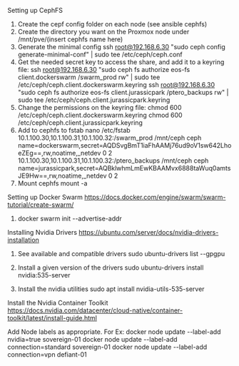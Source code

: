 Setting up CephFS

1. Create the cepf config folder on each node (see ansible cephfs)
2. Create the directory you want on the Proxmox node under /mnt/pve/(insert cephfs name here)
2. Generate the minimal config
    ssh root@192.168.6.30 "sudo ceph config generate-minimal-conf" | sudo tee /etc/ceph/ceph.conf
3. Get the needed secret key to access the share, and add it to a keyring file:
    ssh root@192.168.6.30 "sudo ceph fs authorize eos-fs client.dockerswarm /swarm_prod rw" | sudo tee /etc/ceph/ceph.client.dockerswarm.keyring
    ssh root@192.168.6.30 "sudo ceph fs authorize eos-fs client.jurassicpark /ptero_backups rw" | sudo tee /etc/ceph/ceph.client.jurassicpark.keyring
4. Change the permissions on the keyring file: 
    chmod 600 /etc/ceph/ceph.client.dockerswarm.keyring
    chmod 600 /etc/ceph/ceph.client.jurassicpark.keyring
5. Add to cephfs to fstab
    nano /etc/fstab
        10.1.100.30,10.1.100.31,10.1.100.32:/swarm_prod     /mnt/ceph    ceph    name=dockerswarm,secret=AQDSvgBmT1iaFhAAMj76ud9oV1sw642LhoeZEg==,rw,noatime,_netdev    0       2
        10.1.100.30,10.1.100.31,10.1.100.32:/ptero_backups     /mnt/ceph    ceph    name=jurassicpark,secret=AQBklwhmLmEwKBAAMvx6888taWuq0amtsJE9Hw==,rw,noatime,_netdev    0       2
6. Mount cephfs
    mount -a

Setting up Docker Swarm
https://docs.docker.com/engine/swarm/swarm-tutorial/create-swarm/

1. docker swarm init --advertise-addr <MANAGER-IP>

Installing Nvidia Drivers
https://ubuntu.com/server/docs/nvidia-drivers-installation

1. See available and compatible drivers
    sudo ubuntu-drivers list --gpgpu

2. Install a given version of the drivers
    sudo ubuntu-drivers install nvidia:535-server


3. Install the nvidia utilities
    sudo apt install nvidia-utils-535-server

Install the Nvidia Container Toolkit
https://docs.nvidia.com/datacenter/cloud-native/container-toolkit/latest/install-guide.html

Add Node labels as appropriate. For Ex:
docker node update --label-add nvidia=true sovereign-01
docker node update --label-add connection=standard sovereign-01
docker node update --label-add connection=vpn defiant-01